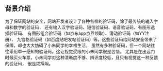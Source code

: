 ## 背景介绍

为了保证网站的安全，网站开发者设计了各种各样的验证码，除了最传统的输入字母和数字的验证码，
还有输入汉字验证码、短信验证码、语音验证码、有图形选择验证码、
有图形组合验证码（如京东app京豆领取）、滑动验证码（如YY注册）、
九宫格验证码（如百度贴吧发帖验证码）等。这些验证码给网站安全带来了保障，却也大大妨碍了小朱同学的幸福生活。
虽然有多种验证码，但一个网站往往采用单一感知的验证码，这让视觉受限的小朱同学很是苦恼。
尤其是在出远门时候买火车票，小朱同学对这种清晰度不够、辨识度较低，且只有视觉这一种反馈的验证码，
很是烦躁啊。
